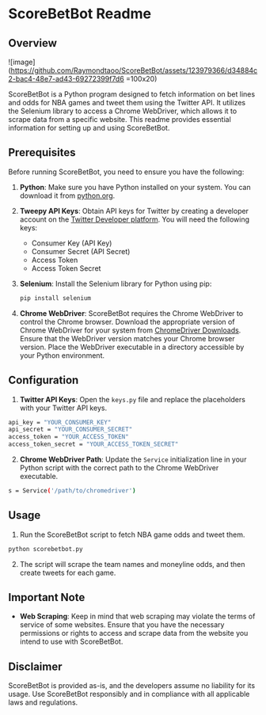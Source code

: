 # ScoreBetBot Readme

## Overview
![image](https://github.com/Raymondtaoo/ScoreBetBot/assets/123979366/d34884c2-bac4-48e7-ad43-69272399f7d6 =100x20)

ScoreBetBot is a Python program designed to fetch information on bet lines and odds for NBA games and tweet them using the Twitter API. It utilizes the Selenium library to access a Chrome WebDriver, which allows it to scrape data from a specific website. This readme provides essential information for setting up and using ScoreBetBot.

## Prerequisites

Before running ScoreBetBot, you need to ensure you have the following:

1. **Python**: Make sure you have Python installed on your system. You can download it from [python.org](https://www.python.org/downloads/).

2. **Tweepy API Keys**: Obtain API keys for Twitter by creating a developer account on the [Twitter Developer platform](https://developer.twitter.com/en/apps). You will need the following keys:

   - Consumer Key (API Key)
   - Consumer Secret (API Secret)
   - Access Token
   - Access Token Secret

3. **Selenium**: Install the Selenium library for Python using pip:

   ```bash
   pip install selenium
   ```
4. **Chrome WebDriver**: ScoreBetBot requires the Chrome WebDriver to control the Chrome browser. Download the appropriate version of Chrome WebDriver for your system from [ChromeDriver Downloads](https://sites.google.com/chromium.org/driver/). Ensure that the WebDriver version matches your Chrome browser version. Place the WebDriver executable in a directory accessible by your Python environment.

## Configuration

1. **Twitter API Keys**: Open the `keys.py` file and replace the placeholders with your Twitter API keys.
```bash
api_key = "YOUR_CONSUMER_KEY"
api_secret = "YOUR_CONSUMER_SECRET"
access_token = "YOUR_ACCESS_TOKEN"
access_token_secret = "YOUR_ACCESS_TOKEN_SECRET"
```

2. **Chrome WebDriver Path**: Update the `Service` initialization line in your Python script with the correct path to the Chrome WebDriver executable.
```bash
s = Service('/path/to/chromedriver')
```
## Usage

1. Run the ScoreBetBot script to fetch NBA game odds and tweet them.
```bash
python scorebetbot.py
```

2. The script will scrape the team names and moneyline odds, and then create tweets for each game.

## Important Note

- **Web Scraping**: Keep in mind that web scraping may violate the terms of service of some websites. Ensure that you have the necessary permissions or rights to access and scrape data from the website you intend to use with ScoreBetBot.

## Disclaimer

ScoreBetBot is provided as-is, and the developers assume no liability for its usage. Use ScoreBetBot responsibly and in compliance with all applicable laws and regulations.
